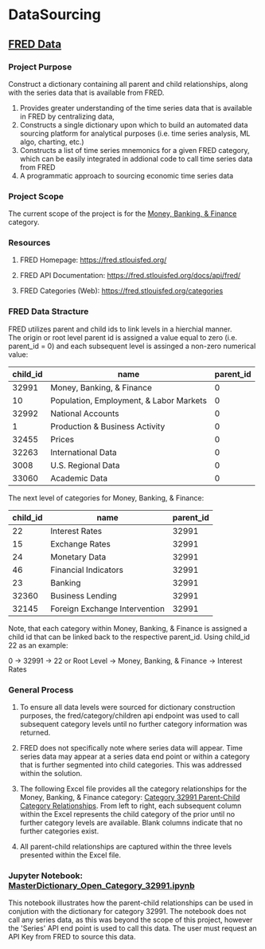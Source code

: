 # DataSourcing

## [FRED Data](https://github.com/GRDInvestmentSystemsConsultingInc/DataSourcing/tree/main/FRED)

### Project Purpose

Construct a dictionary containing all parent and child relationships, along with the series data that is available from FRED.

1.  Provides greater understanding of the time series data that is available in FRED by centralizing data,
2.  Constructs a single dictionary upon which to build an automated data sourcing platform for analytical purposes (i.e. time series analysis, ML algo, charting, etc.)
3.  Constructs a list of time series mnemonics for a given FRED category, which can be easily integrated in addional code to call time series data from FRED
4.  A programmatic approach to sourcing economic time series data

### Project Scope

The current scope of the project is for the [Money, Banking, & Finance](https://fred.stlouisfed.org/categories/32991) category.

### Resources
1. FRED Homepage:  https://fred.stlouisfed.org/

2. FRED API Documentation:  https://fred.stlouisfed.org/docs/api/fred/

3. FRED Categories (Web):  https://fred.stlouisfed.org/categories

### FRED Data Stracture

FRED utilizes parent and child ids to link levels in a hierchial manner.  
The origin or root level parent id is assigned a value equal to zero (i.e. parent_id = 0) and each subsequent level is assinged a non-zero numerical value:

| child_id | name | parent_id |
| ----------- | ----------- | -------- |
| 32991      | Money, Banking, & Finance | 0 |
| 10   | Population, Employment, & Labor Markets | 0 |
| 32992 | National Accounts | 0 |
| 1 | Production & Business Activity | 0 |
| 32455 | Prices | 0 |
| 32263 | International Data | 0 |
| 3008 | U.S. Regional Data | 0 |
| 33060 | Academic Data | 0 |


The next level of categories for Money, Banking, & Finance:

| child_id | name | parent_id |
| ----------- | ----------- | -------- |
| 22 | Interest Rates | 32991 |
| 15   | Exchange Rates | 32991 |
| 24 | Monetary Data | 32991 |
| 46 | Financial Indicators | 32991 |
| 23 | Banking | 32991 |
| 32360 | Business Lending | 32991 |
| 32145 | Foreign Exchange Intervention | 32991 |

Note, that each category within Money, Banking, & Finance is assigned a child id that can be linked back to the respective parent_id.  Using child_id 22 as an example:

0 -> 32991 -> 22 or Root Level -> Money, Banking, & Finance -> Interest Rates

### General Process

1. To ensure all data levels were sourced for dictionary construction purposes, the fred/category/children api endpoint was used to call subsequent category levels until no further category information was returned.

2.  FRED does not specifically note where series data will appear.  Time series data may appear at a series data end point or within a category that is further segmented into child categories.  This was addressed within the solution.

3.  The following Excel file provides all the category relationships for the Money, Banking, & Finance category: [Category 32991 Parent-Child Category Relationships](https://github.com/GRDInvestmentSystemsConsultingInc/DataSourcing/blob/main/FRED/Category32991_parent_child_relationships.xlsx).  From left to right, each subsequent column within the Excel represents the child category of the prior until no further category levels are available.  Blank columns indicate that no further categories exist.
4.  All parent-child relationships are captured within the three levels presented within the Excel file.

### Jupyter Notebook: [MasterDictionary_Open_Category_32991.ipynb](https://github.com/GRDInvestmentSystemsConsultingInc/DataSourcing/blob/35e90405f01326e4f1d749c8cb3a1682174727b3/FRED/MasterDictionary_Open_Category_32991.ipynb)

This notebook illustrates how the parent-child relationships can be used in conjution with the dictionary for category 32991.  The notebook does not call any series data, as this was beyond the scope of this project, however the 'Series' API end point is used to call this data.  The user must request an API Key from FRED to source this data.
